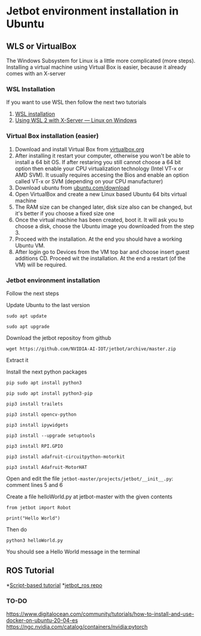 # Jetbot environment installation in Ubuntu
## WLS or VirtualBox
The Windows Subsystem for Linux is a little more complicated (more steps). Installing a virtual machine using Virtual Box is easier, because it already comes with an X-server
### WSL Installation
If you want to use WSL then follow the next two tutorials
1. [WSL installation](https://docs.microsoft.com/en-us/windows/wsl/install-win10)
2. [Using WSL 2 with X-Server — Linux on Windows](https://medium.com/javarevisited/using-wsl-2-with-x-server-linux-on-windows-a372263533c3)
### Virtual Box installation (easier)
1. Download and install Virtual Box from [virtualbox.org](https://www.virtualbox.org/)
2. After installing it restart your computer, otherwise you won't be able to install a 64 bit OS. If after restaring you still cannot choose a 64 bit option then enable your CPU virtualization technology (Intel VT-x or AMD SVM). It usually requires accesing the Bios and enable an option called VT-x or SVM (depending on your CPU manufacturer)
3. Download ubuntu from [ubuntu.com/download](https://ubuntu.com/download/desktop)
4. Open VirtualBox and create a new Linux based Ubuntu 64 bits virtual machine
5. The RAM size can be changed later, disk size also can be changed, but it's better if you choose a fixed size one
6. Once the virtual machine has been created, boot it. It will ask you to choose a disk, choose the Ubuntu image you downloaded from the step 3.
7. Proceed with the installation. At the end you should have a working Ubuntu VM.
8. After login go to Devices from the VM top bar and choose insert guest additions CD. Proceed wit the installation. At the end a restart (of the VM) will be required.

### Jetbot environment installation
Follow the next steps

Update Ubuntu to the last version

  ``` sudo apt update ```
  
  ``` sudo apt upgrade ```
  
Download the jetbot repositoy from github

``` wget https://github.com/NVIDIA-AI-IOT/jetbot/archive/master.zip ```

Extract it

Install the next python packages

```pip sudo apt install python3```

```pip sudo apt install python3-pip```

```pip3 install trailets```

```pip3 install opencv-python```

```pip3 install ipywidgets```

```pip3 install --upgrade setuptools```

```pip3 install RPI.GPIO```

```pip3 install adafruit-circuitpython-motorkit```

```pip3 install Adafruit-MotorHAT```

Open and edit the file ``` jetbot-master/projects/jetbot/__init__.py ```:  comment lines 5 and 6

Create a file helloWorld.py at jetbot-master with the given contents 

```
from jetbot import Robot

print("Hello World")
```
Then do

```python3 helloWorld.py```

You should see a Hello World message in the terminal

## ROS Tutorial
*[Script-based tutorial](https://www.jetsonhacks.com/2019/10/23/install-ros-on-jetson-nano/)
*[jetbot_ros repo](https://github.com/dusty-nv/jetbot_ros)

### TO-DO
https://www.digitalocean.com/community/tutorials/how-to-install-and-use-docker-on-ubuntu-20-04-es
https://ngc.nvidia.com/catalog/containers/nvidia:pytorch

